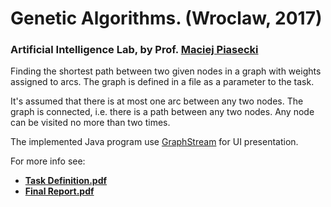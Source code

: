 # Genetic Algorithms. (Wroclaw, 2017)

### Artificial Intelligence Lab, by Prof. [Maciej Piasecki](https://www.linkedin.com/in/maciej-piasecki-020b657/)

Finding the shortest path between two given nodes in a graph with weights assigned to arcs. The graph is defined in a file as a parameter to the task.

It's assumed that there is at most one arc between any two nodes. The graph is connected, i.e. there is a path between any two nodes. Any node can be visited no more than two times.

The implemented Java program use [GraphStream](https://graphstream-project.org/) for UI presentation.

For more info see:

+ [**Task Definition.pdf**](https://github.com/misrraimsp/travellingSalesman/blob/master/Task%20Definition.pdf)
+ [**Final Report.pdf**](https://github.com/misrraimsp/travellingSalesman/blob/master/Final%20Report.pdf)
